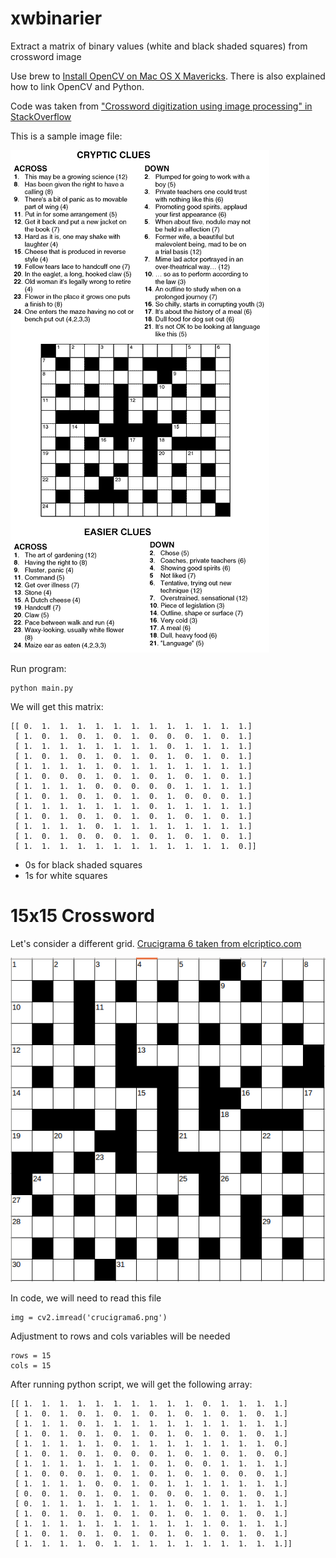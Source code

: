 xwbinarier
==========

Extract a matrix of binary values (white and black shaded squares) from crossword image

Use brew to [Install OpenCV on Mac OS X Mavericks](https://jjyap.wordpress.com/2014/05/24/installing-opencv-2-4-9-on-mac-osx-with-python-support/). There is also explained how to link OpenCV and Python.

Code was taken from ["Crossword digitization using image processing" in StackOverflow](http://stackoverflow.com/questions/16975556/crossword-digitization-using-image-processing)

This is a sample image file:

![13x13 crossword](./crossword.jpg)

Run program:

    python main.py
  
We will get this matrix:

    [[ 0.  1.  1.  1.  1.  1.  1.  1.  1.  1.  1.  1.  1.]
     [ 1.  0.  1.  0.  1.  0.  1.  0.  0.  0.  1.  0.  1.]
     [ 1.  1.  1.  1.  1.  1.  1.  1.  0.  1.  1.  1.  1.]
     [ 1.  0.  1.  0.  1.  0.  1.  0.  1.  0.  1.  0.  1.]
     [ 1.  1.  1.  1.  1.  0.  1.  1.  1.  1.  1.  1.  1.]
     [ 1.  0.  0.  0.  1.  0.  1.  0.  1.  0.  1.  0.  1.]
     [ 1.  1.  1.  1.  0.  0.  0.  0.  0.  1.  1.  1.  1.]
     [ 1.  0.  1.  0.  1.  0.  1.  0.  1.  0.  0.  0.  1.]
     [ 1.  1.  1.  1.  1.  1.  1.  0.  1.  1.  1.  1.  1.]
     [ 1.  0.  1.  0.  1.  0.  1.  0.  1.  0.  1.  0.  1.]
     [ 1.  1.  1.  1.  0.  1.  1.  1.  1.  1.  1.  1.  1.]
     [ 1.  0.  1.  0.  0.  0.  1.  0.  1.  0.  1.  0.  1.]
     [ 1.  1.  1.  1.  1.  1.  1.  1.  1.  1.  1.  1.  0.]]

- 0s for black shaded squares
- 1s for white squares

# 15x15 Crossword

Let's consider a different grid. [Crucigrama 6 taken from elcriptico.com](http://elcriptico.com/crucigrama-6/)

![15x15 cryptic crossword](./crucigrama6.png)

In code, we will need to read this file

    img = cv2.imread('crucigrama6.png')

Adjustment to rows and cols variables will be needed

    rows = 15
    cols = 15

After running python script, we will get the following array:

    [[ 1.  1.  1.  1.  1.  1.  1.  1.  1.  1.  0.  1.  1.  1.  1.]
     [ 1.  0.  1.  0.  1.  0.  1.  0.  1.  0.  1.  0.  1.  0.  1.]
     [ 1.  1.  1.  0.  1.  1.  1.  1.  1.  1.  1.  1.  1.  1.  1.]
     [ 1.  0.  1.  0.  1.  0.  1.  0.  1.  0.  1.  0.  1.  0.  1.]
     [ 1.  1.  1.  1.  1.  0.  1.  1.  1.  1.  1.  1.  1.  1.  0.]
     [ 1.  0.  1.  0.  1.  0.  0.  0.  1.  0.  1.  0.  1.  0.  0.]
     [ 1.  1.  1.  1.  1.  1.  1.  0.  1.  0.  0.  1.  1.  1.  1.]
     [ 1.  0.  0.  0.  1.  0.  1.  0.  1.  0.  1.  0.  0.  0.  1.]
     [ 1.  1.  1.  1.  0.  0.  1.  0.  1.  1.  1.  1.  1.  1.  1.]
     [ 0.  0.  1.  0.  1.  0.  1.  0.  0.  0.  1.  0.  1.  0.  1.]
     [ 0.  1.  1.  1.  1.  1.  1.  1.  1.  0.  1.  1.  1.  1.  1.]
     [ 1.  0.  1.  0.  1.  0.  1.  0.  1.  0.  1.  0.  1.  0.  1.]
     [ 1.  1.  1.  1.  1.  1.  1.  1.  1.  1.  1.  0.  1.  1.  1.]
     [ 1.  0.  1.  0.  1.  0.  1.  0.  1.  0.  1.  0.  1.  0.  1.]
     [ 1.  1.  1.  1.  0.  1.  1.  1.  1.  1.  1.  1.  1.  1.  1.]]

